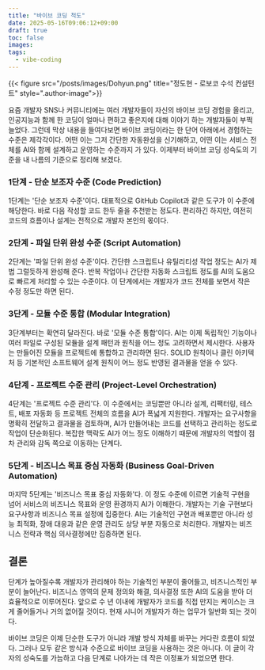 ```yaml
---
title: "바이브 코딩 척도"
date: 2025-05-16T09:06:12+09:00
draft: true
toc: false
images:
tags:
  - vibe-coding
---
```


{{< figure src="/posts/images/Dohyun.png" title="정도현 - 로보코 수석 컨설턴트" style=".author-image">}}

요즘 개발자 SNS나 커뮤니티에는 여러 개발자들이 자신의 바이브 코딩 경험을 올리고, 인공지능과 함께 한 코딩이 얼마나 편하고 좋은지에 대해 이야기 하는 개발자들이 부쩍 늘었다. 그런데 막상 내용을 들여다보면 바이브 코딩이라는 한 단어 아래에서 경험하는 수준은 제각각이다. 어떤 이는 그저 간단한 자동완성을 신기해하고, 어떤 이는 서비스 전체를 AI와 함께 설계하고 운영하는 수준까지 가 있다. 이제부터 바이브 코딩 성숙도의 기준을 내 나름의 기준으로 정리해 보겠다.

### 1단계 - 단순 보조자 수준 (Code Prediction)

1단계는 '단순 보조자 수준'이다. 대표적으로 GitHub Copilot과 같은 도구가 이 수준에 해당한다. 바로 다음 작성할 코드 한두 줄을 추천받는 정도다. 편리하긴 하지만, 여전히 코드의 흐름이나 설계는 전적으로 개발자 본인의 몫이다. 

### 2단계 - 파일 단위 완성 수준 (Script Automation)

2단계는 '파일 단위 완성 수준'이다. 간단한 스크립트나 유틸리티성 작업 정도는 AI가 제법 그럴듯하게 완성해 준다. 반복 작업이나 간단한 자동화 스크립트 정도를 AI의 도움으로 빠르게 처리할 수 있는 수준이다. 이 단계에서는 개발자가 코드 전체를 보면서 작은 수정 정도만 하면 된다.

### 3단계 - 모듈 수준 통합 (Modular Integration)

3단계부터는 확연히 달라진다. 바로 '모듈 수준 통합'이다. AI는 이제 독립적인 기능이나 여러 파일로 구성된 모듈을 설계 패턴과 원칙을 어느 정도 고려하면서 제시한다. 사용자는 만들어진 모듈을 프로젝트에 통합하고 관리하면 된다. SOLID 원칙이나 클린 아키텍처 등 기본적인 소프트웨어 설계 원칙이 어느 정도 반영된 결과물을 얻을 수 있다.

### 4단계 - 프로젝트 수준 관리 (Project-Level Orchestration)

4단계는 '프로젝트 수준 관리'다. 이 수준에서는 코딩뿐만 아니라 설계, 리팩터링, 테스트, 배포 자동화 등 프로젝트 전체의 흐름을 AI가 폭넓게 지원한다. 개발자는 요구사항을 명확히 전달하고 결과물을 검토하며, AI가 만들어내는 코드를 선택하고 관리하는 정도로 작업이 단순화된다. 복잡한 맥락도 AI가 어느 정도 이해하기 때문에 개발자의 역할이 점차 관리와 감독 쪽으로 이동하는 단계다.

### 5단계 - 비즈니스 목표 중심 자동화 (Business Goal-Driven Automation)

마지막 5단계는 '비즈니스 목표 중심 자동화'다. 이 정도 수준에 이르면 기술적 구현을 넘어 서비스의 비즈니스 목표와 운영 환경까지 AI가 이해한다. 개발자는 기술 구현보다 요구사항과 비즈니스 목표 설정에 집중한다. AI는 기술적인 구현과 배포뿐만 아니라 성능 최적화, 장애 대응과 같은 운영 관리도 상당 부분 자동으로 처리한다. 개발자는 비즈니스 전략과 핵심 의사결정에만 집중하면 된다.

## 결론

단계가 높아질수록 개발자가 관리해야 하는 기술적인 부분이 줄어들고, 비즈니스적인 부분이 늘어난다. 비즈니스 영역의 문제 정의와 해결, 의사결정 또한 AI의 도움을 받아 더 효율적으로 이루어진다. 앞으로 수 년 이내에 개발자가 코드를 직접 만지는 케이스는 크게 줄어들거나 거의 없어질 것이다. 현재 시니어 개발자가 하는 업무가 일반화 되는 것이다.

바이브 코딩은 이제 단순한 도구가 아니라 개발 방식 자체를 바꾸는 커다란 흐름이 되었다. 그러나 모두 같은 방식과 수준으로 바이브 코딩을 사용하는 것은 아니다. 이 글이 각자의 성숙도를 가늠하고 다음 단계로 나아가는 데 작은 이정표가 되었으면 한다.

